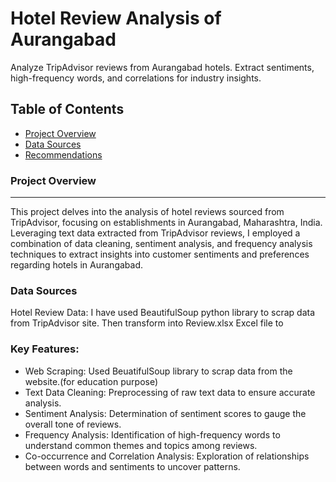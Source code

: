 # Hotel Review Analysis of Aurangabad
Analyze TripAdvisor reviews from Aurangabad hotels. Extract sentiments, high-frequency words, and correlations for industry insights.

## Table of Contents

- [Project Overview](#project-overview)
- [Data Sources](#data-sources)
- [Recommendations](#recommendations)

### Project Overview
---
This project delves into the analysis of hotel reviews sourced from TripAdvisor, focusing on establishments in Aurangabad, Maharashtra, India. Leveraging text data extracted from TripAdvisor reviews, I employed a combination of data cleaning, sentiment analysis, and frequency analysis techniques to extract insights into customer sentiments and preferences regarding hotels in Aurangabad.


### Data Sources

Hotel Review Data: I have used BeautifulSoup python library to scrap data from TripAdvisor site. Then transform into Review.xlsx Excel file to

### Key Features:

- Web Scraping: Used BeuatifulSoup library to scrap data from the website.(for education purpose)
- Text Data Cleaning: Preprocessing of raw text data to ensure accurate analysis.
- Sentiment Analysis: Determination of sentiment scores to gauge the overall tone of reviews.
- Frequency Analysis: Identification of high-frequency words to understand common themes and topics among reviews.
- Co-occurrence and Correlation Analysis: Exploration of relationships between words and sentiments to uncover patterns.

